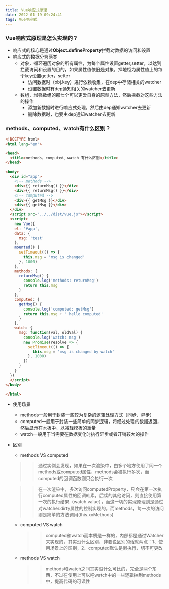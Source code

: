 ```yaml
---
title: Vue响应式原理
date: 2022-01-19 09:24:41
tags: Vue响应式
---
```

### Vue响应式原理是怎么实现的？
- 响应式的核心是通过**Object.defineProperty**拦截对数据的访问和设置
- 响应式的数据分为两类
  - 对象，循环遍历对象的所有属性，为每个属性设置getter,setter，以达到拦截访问和设置的目的，如果属性值依旧是对象，择地柜为属性值上的每个key设置getter，setter
    - 访问数据时（obj.key）进行依赖收集，在dep中存储相关的watcher
    - 设置数据时有dep通知相关的watcher去更新
  - 数组，增强数组的那七个可以更爱自身的原型方法，然后拦截对这些方法的操作
    - 添加新数据时进行响应式处理，然后由dep通知watcher去更新
    - 删除数据时，也要由dep通知watcher去更新

### methods、computed、watch有什么区别？
```html
<!DOCTYPE html>
<html lang="en">

<head>
  <title>methods、computed、watch 有什么区别</title>
</head>

<body>
  <div id="app">
    <!-- methods -->
    <div>{{ returnMsg() }}</div>
    <div>{{ returnMsg() }}</div>
    <!-- computed -->
    <div>{{ getMsg }}</div>
    <div>{{ getMsg }}</div>
  </div>
  <script src="../../dist/vue.js"></script>
  <script>
    new Vue({
    el: '#app',
    data: {
      msg: 'test'
    },
    mounted() {
      setTimeout(() => {
        this.msg = 'msg is changed'
      }, 1000)
    },
    methods: {
      returnMsg() {
        console.log('methods: returnMsg')
        return this.msg
      }
    },
    computed: {
      getMsg() {
        console.log('computed: getMsg')
        return this.msg + ' hello computed'
      }
    },
    watch: {
      msg: function(val, oldVal) {
        console.log('watch: msg')
        new Promise(resolve => {
          setTimeout(() => {
            this.msg = 'msg is changed by watch'
          }, 1000)
        })
      }
    }
  })
  </script>
</body>

</html>
```
- 使用场景
  - methods一般用于封装一些较为复杂的逻辑处理方式（同步、异步）
  - computed一般用于封装一些简单的同步逻辑，将经过处理的数据返回，然后显示在木板中，以减轻模板的重量
  - watch一般用于当需要在数据变化时执行异步或者开销较大的操作

- 区别
  - methods VS computed
  >> 通过实例会发现，如果在一次渲染中，由多个地方使用了同一个methods或computed属性，methods会被执行多次，而computed的回调函数则只会执行一次

  >> 在一次渲染中，多次访问computedProperty，只会在第一次执行computed属性的回调韩素，后续的其他访问，则直接使用第一次的执行结果（watch.value），而这一切的实现原理则是通过对watcher.dirty属性的控制实现的。而methods，每一次的访问则是简单的方法调用(this.xxMethods)
  
  - computed VS watch
    >> computed和watch而本质是一样的，内部都是通过Watcher来实现的，其实没什么区别，非要说区别的话就两点：1、使用场景上的区别，2、computed默认是懒执行，切不可更改

  - methods VS watch
    >> methods和watch之间其实没什么可比的，完全是两个东西，不过在使用上可以吧watch中的一些逻辑抽到methods中，提高代码的可读性
